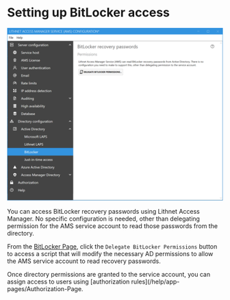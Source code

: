 # Setting up BitLocker access

<img src="../images/ui-page-bitlocker.png" alt="!" width="1000px">

You can access BitLocker recovery passwords using Lithnet Access Manager. No specific configuration is needed, other than delegating permission for the AMS service account to read those passwords from the directory.

From the [BitLocker Page](/help/app-pages/BitLocker-Page), click the `Delegate BitLocker Permissions` button to access a script that will modify the necessary AD permissions to allow the AMS service account to read recovery passwords.

Once directory permissions are granted to the service account, you can assign access to users using [authorization rules](/help/app-pages/Authorization-Page.



